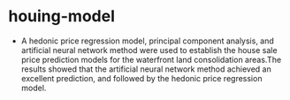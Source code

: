 # houing-model
- A hedonic price regression model, principal component analysis, and artificial neural network method were used to establish the house sale price prediction models for the waterfront land consolidation areas.The results showed that the artificial neural network method achieved an excellent prediction, and followed by the hedonic price regression model.  
